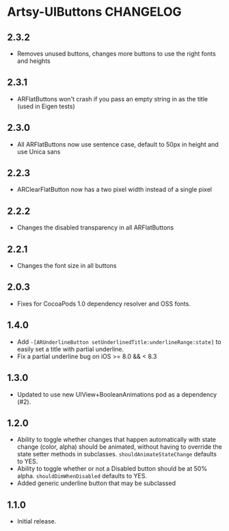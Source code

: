 # Artsy-UIButtons CHANGELOG

## 2.3.2

* Removes unused buttons, changes more buttons to use the right fonts and heights

## 2.3.1

* ARFlatButtons won't crash if you pass an empty string in as the title (used in Eigen tests)

## 2.3.0

* All ARFlatButtons now use sentence case, default to 50px in height and use Unica sans

## 2.2.3

* ARClearFlatButton now has a two pixel width instead of a single pixel

## 2.2.2

*  Changes the disabled transparency in all ARFlatButtons

## 2.2.1

*  Changes the font size in all buttons

## 2.0.3

* Fixes for CocoaPods 1.0 dependency resolver and OSS fonts.

## 1.4.0

* Add `-[ARUnderlineButton setUnderlinedTitle:underlineRange:state]` to easily set a title with partial underline.
* Fix a partial underline bug on iOS >= 8.0 && < 8.3

## 1.3.0

* Updated to use new UIView+BooleanAnimations pod as a dependency (#2).

## 1.2.0
* Ability to toggle whether changes that happen automatically with state change (color, alpha) should be animated,
  without having to override the state setter methods in subclasses. `shouldAnimateStateChange` defaults to YES.
* Ability to toggle whether or not a Disabled button should be at 50% alpha. `shouldDimWhenDisabled` defaults to YES.
* Added generic underline button that may be subclassed
## 1.1.0
* Initial release.
